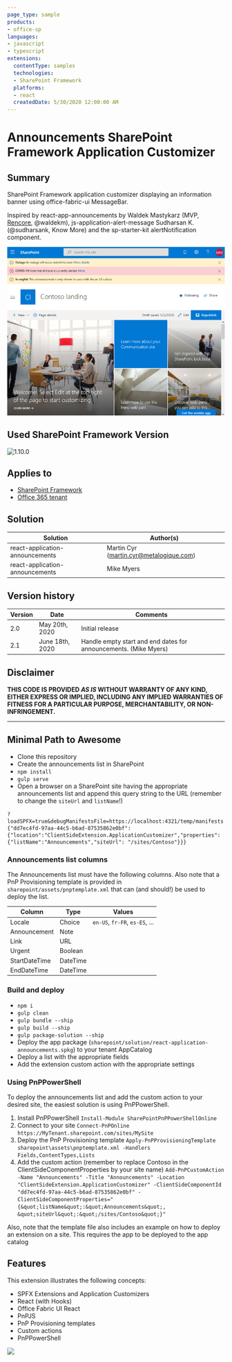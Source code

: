 ```yaml
---
page_type: sample
products:
- office-sp
languages:
- javascript
- typescript
extensions:
  contentType: samples
  technologies:
  - SharePoint Framework
  platforms:
  - react
  createdDate: 5/30/2020 12:00:00 AM
---
```

# Announcements SharePoint Framework Application Customizer

## Summary

SharePoint Framework application customizer displaying an information banner using office-fabric-ui MessageBar.

Inspired by react-app-announcements by Waldek Mastykarz (MVP, [Rencore](https://rencore.com), @waldekm), 
js-application-alert-message Sudharsan K.(@sudharsank, Know More) and 
the sp-starter-kit alertNotification component.

![Announcements shown using this application customizer](./assets/announcements-MUI.png)

## Used SharePoint Framework Version 

![1.10.0](https://img.shields.io/badge/version-1.10-green.svg)

## Applies to

* [SharePoint Framework](https://dev.office.com/sharepoint)
* [Office 365 tenant](https://dev.office.com/sharepoint/docs/spfx/set-up-your-development-environment)

## Solution

Solution|Author(s)
--------|---------
react-application-announcements | Martin Cyr (martin.cyr@metalogique.com)
react-application-announcements | Mike Myers

## Version history

Version|Date|Comments
-------|----|--------
2.0|May 20th, 2020|Initial release
2.1|June 18th, 2020|Handle empty start and end dates for announcements. (Mike Myers)

## Disclaimer

**THIS CODE IS PROVIDED *AS IS* WITHOUT WARRANTY OF ANY KIND, EITHER EXPRESS OR IMPLIED, INCLUDING ANY IMPLIED WARRANTIES OF FITNESS FOR A PARTICULAR PURPOSE, MERCHANTABILITY, OR NON-INFRINGEMENT.**

---

## Minimal Path to Awesome

- Clone this repository
- Create the announcements list in SharePoint
- `npm install`
- `gulp serve`
- Open a browser on a SharePoint site having the appropriate announcements list and append this query string to the URL (remember to change the `siteUrl` and `listName`!)
```
?loadSPFX=true&debugManifestsFile=https://localhost:4321/temp/manifests.js&customActions={"dd7ec4fd-97aa-44c5-b6ad-87535862e0bf":{"location":"ClientSideExtension.ApplicationCustomizer","properties":{"listName":"Announcements","siteUrl": "/sites/Contoso"}}}
```

### Announcements list columns

The Announcements list must have the following columns. Also note that a PnP Provisioning template is provided in `sharepoint/assets/pnptemplate.xml` that can (and should!) be used to deploy the list.

Column|Type|Values
------|----|------
Locale|Choice|`en-US`, `fr-FR`, `es-ES`, ...
Announcement|Note|
Link|URL|
Urgent|Boolean|
StartDateTime|DateTime|
EndDateTime|DateTime|

### Build and deploy

  - `npm i`
  - `gulp clean`
  - `gulp bundle --ship`
  - `gulp build --ship`
  - `gulp package-solution --ship`
  - Deploy the app package (`sharepoint/solution/react-application-announcements.spkg`) to your tenant AppCatalog
  - Deploy a list with the appropriate fields
  - Add the extension custom action with the appropriate settings

### Using PnPPowerShell

To deploy the announcements list and add the custom action to your desired site, the easiest solution is using PnPPowerShell.

1. Install PnPPowerShell `Install-Module SharePointPnPPowerShellOnline`
1. Connect to your site `Connect-PnPOnline https://MyTenant.sharepoint.com/sites/MySite`
1. Deploy the PnP Provisioning template `Apply-PnPProvisioningTemplate sharepoint\assets\pnptemplate.xml -Handlers Fields,ContentTypes,Lists`
1. Add the custom action (remember to replace Contoso in the ClientSideComponentProperties by your site name) `Add-PnPCustomAction -Name "Announcements" -Title "Announcements" -Location "ClientSideExtension.ApplicationCustomizer" -ClientSideComponentId "dd7ec4fd-97aa-44c5-b6ad-87535862e0bf" -ClientSideComponentProperties="{&quot;listName&quot;:&quot;Announcements&quot;, &quot;siteUrl&quot;:&quot;/sites/Contoso&quot;}"`

Also, note that the template file also includes an example on how to deploy an extension on a site. This requires the app to be deployed to the app catalog

## Features

This extension illustrates the following concepts:

- SPFX Extensions and Application Customizers
- React (with Hooks)
- Office Fabric UI React
- PnPJS
- PnP Provisioning templates
- Custom actions
- PnPPowerShell


<img src="https://telemetry.sharepointpnp.com/sp-dev-fx-extensions/samples/react-application-announcements" />
